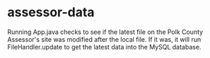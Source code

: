 # assessor-data
Running App.java checks to see if the latest file on the Polk County Assessor's site was modified after the local file. If it was, it will run FileHandler.update to get the latest data into the MySQL database.
